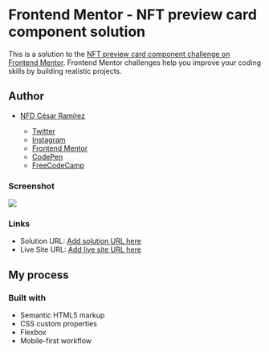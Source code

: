 # Frontend Mentor - NFT preview card component solution

This is a solution to the [NFT preview card component challenge on Frontend Mentor](https://www.frontendmentor.io/challenges/nft-preview-card-component-SbdUL_w0U). Frontend Mentor challenges help you improve your coding skills by building realistic projects. 

## Author

  - [NFD César Ramírez](https://twitter.com/nfd_cesar)

    - [Twitter](https://twitter.com/nfd_cesar)
    - [Instagram](https://www.instagram.com/nfd_cesar)
    - [Frontend Mentor](https://www.frontendmentor.io/profile/NFD-cesar)
    - [CodePen](https://codepen.io/nfd-cesar)
    - [FreeCodeCamp](https://www.freecodecamp.org/nfd-cesar)

### Screenshot

![](./assets/images/)

### Links

- Solution URL: [Add solution URL here](https://github.com/NFD-cesar/nft-preview-card)
- Live Site URL: [Add live site URL here](https://nfd-cesar.github.io/nft-preview-card/)

## My process

### Built with

- Semantic HTML5 markup
- CSS custom properties
- Flexbox
- Mobile-first workflow